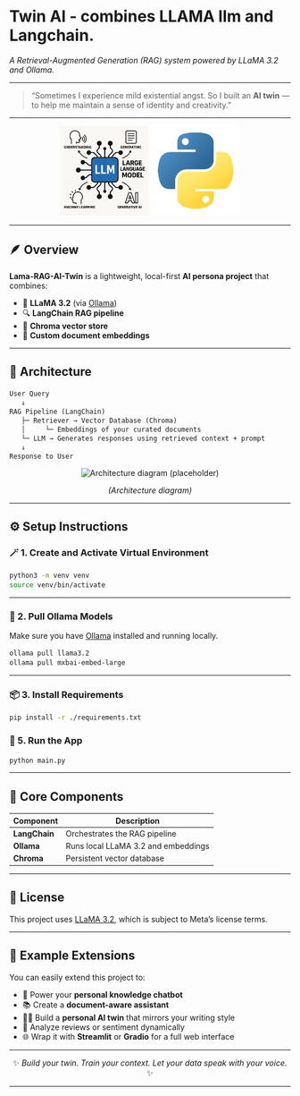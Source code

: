 

# Twin AI - combines LLAMA llm and Langchain.

*A Retrieval-Augmented Generation (RAG) system powered by LLaMA 3.2 and Ollama.*

---

> “Sometimes I experience mild existential angst.
> So I built an **AI twin** — to help me maintain a sense of identity and creativity.”

---

<div align="center">
  <img src="https://raw.githubusercontent.com/github/explore/main/topics/llm/llm.png" width="160" alt="LLM icon" />
  <img src="https://raw.githubusercontent.com/github/explore/main/topics/python/python.png" width="160" alt="Python logo" />
</div>

---

## 🪶 Overview

**Lama-RAG-AI-Twin** is a lightweight, local-first **AI persona project** that combines:

* 🦙 **LLaMA 3.2** (via [Ollama](https://ollama.ai/))
* 🔍 **LangChain RAG pipeline**
* 💾 **Chroma vector store**
* 📄 **Custom document embeddings**

---

## 🧩 Architecture

```
User Query
   ↓
RAG Pipeline (LangChain)
   ├─ Retriever → Vector Database (Chroma)
   │     └─ Embeddings of your curated documents
   └─ LLM → Generates responses using retrieved context + prompt
   ↓
Response to User
```

<div align="center">
  <img src="/Users/josh/Documents/personal/code/TwinAI/twin-ai/c0bb024c-b1a0-488e-a899-664d0f2a5ac6.png" width="700" alt="Architecture diagram (placeholder)" />
  <p><i>(Architecture diagram)</i></p>
</div>

---

## ⚙️ Setup Instructions

### 🪄 1. Create and Activate Virtual Environment

```bash
python3 -m venv venv
source venv/bin/activate
```

---

### 🦙 2. Pull Ollama Models

Make sure you have [Ollama](https://ollama.ai/) installed and running locally.

```bash
ollama pull llama3.2
ollama pull mxbai-embed-large
```

---

### 📦 3. Install Requirements

```bash
pip install -r ./requirements.txt
```

### 🚀 5. Run the App

```bash
python main.py
```

---

## 🧩 Core Components

| Component     | Description                         |
| ------------- | ----------------------------------- |
| **LangChain** | Orchestrates the RAG pipeline       |
| **Ollama**    | Runs local LLaMA 3.2 and embeddings |
| **Chroma**    | Persistent vector database          |

---

## 🪪 License

This project uses [LLaMA 3.2](https://www.llama.com/llama3_2/license/), which is subject to Meta’s license terms.

---

## 🧰 Example Extensions

You can easily extend this project to:

* 💬 Power your **personal knowledge chatbot**
* 📚 Create a **document-aware assistant**
* 🧍‍♂️ Build a **personal AI twin** that mirrors your writing style
* 🧾 Analyze reviews or sentiment dynamically
* 🌐 Wrap it with **Streamlit** or **Gradio** for a full web interface

---

<div align="center">

✨ *Build your twin. Train your context.
Let your data speak with your voice.* ✨

</div>

---
